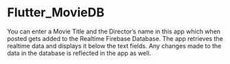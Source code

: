 # Flutter_MovieDB
You can enter a Movie Title and the Director’s name in this app which when posted gets added to the Realtime Firebase Database.
The app retrieves the realtime data and displays it below the text fields.
Any changes made to the data in the database is reflected in the app as well.
